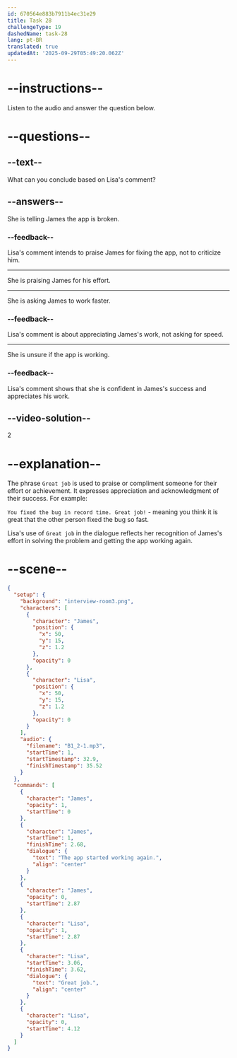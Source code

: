 ```yaml
---
id: 670564e883b7911b4ec31e29
title: Task 28
challengeType: 19
dashedName: task-28
lang: pt-BR
translated: true
updatedAt: '2025-09-29T05:49:20.062Z'
---
```


<!-- (Audio) James: The app started working again. Lisa: Great job. -->

# --instructions--

Listen to the audio and answer the question below.

# --questions--

## --text--

What can you conclude based on Lisa's comment?

## --answers--

She is telling James the app is broken.

### --feedback--

Lisa's comment intends to praise James for fixing the app, not to criticize him.

---

She is praising James for his effort.

---

She is asking James to work faster.

### --feedback--

Lisa's comment is about appreciating James's work, not asking for speed.

---

She is unsure if the app is working.

### --feedback--

Lisa's comment shows that she is confident in James's success and appreciates his work.

## --video-solution--

2

# --explanation--

The phrase `Great job` is used to praise or compliment someone for their effort or achievement. It expresses appreciation and acknowledgment of their success. For example:  

`You fixed the bug in record time. Great job!` - meaning you think it is great that the other person fixed the bug so fast.

Lisa's use of `Great job` in the dialogue reflects her recognition of James's effort in solving the problem and getting the app working again.

# --scene--

```json
{
  "setup": {
    "background": "interview-room3.png",
    "characters": [
      {
        "character": "James",
        "position": {
          "x": 50,
          "y": 15,
          "z": 1.2
        },
        "opacity": 0
      },
      {
        "character": "Lisa",
        "position": {
          "x": 50,
          "y": 15,
          "z": 1.2
        },
        "opacity": 0
      }
    ],
    "audio": {
      "filename": "B1_2-1.mp3",
      "startTime": 1,
      "startTimestamp": 32.9,
      "finishTimestamp": 35.52
    }
  },
  "commands": [
    {
      "character": "James",
      "opacity": 1,
      "startTime": 0
    },
    {
      "character": "James",
      "startTime": 1,
      "finishTime": 2.68,
      "dialogue": {
        "text": "The app started working again.",
        "align": "center"
      }
    },
    {
      "character": "James",
      "opacity": 0,
      "startTime": 2.87
    },
    {
      "character": "Lisa",
      "opacity": 1,
      "startTime": 2.87
    },
    {
      "character": "Lisa",
      "startTime": 3.06,
      "finishTime": 3.62,
      "dialogue": {
        "text": "Great job.",
        "align": "center"
      }
    },
    {
      "character": "Lisa",
      "opacity": 0,
      "startTime": 4.12
    }
  ]
}
```
